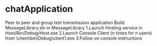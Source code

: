 # chatApplication
Peer to peer and group text transmission application
Build MessageLibrary.sln in MessageLibrary 
1.Launch Hosting service in Host/Bin/Debug/Host.exe
2.Launch Console Client (n times for n users) from \client\bin\Debug\client1.exe
3.Follow on console instructions
